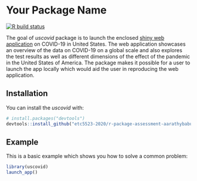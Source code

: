 
# Your Package Name
<!-- badges: start -->
[![R build status](https://github.com/etc5523-2020/r-package-assessment-aarathybabu97/workflows/R-CMD-check/badge.svg)](https://github.com/etc5523-2020/r-package-assessment-aarathybabu97/actions)
<!-- badges: end -->


The goal of _uscovid_ package is to launch the enclosed [shiny web application](https://aarathybabu.shinyapps.io/covid/) on COVID-19 in United States. The web application showcases an overview of the data on COVID-19 on a global scale and also explores the test results as well as different dimensions of the effect of the pandemic in the United States of America. The package makes it possible for a user to launch the app locally which would aid the user in reproducing the web application. 

## Installation

You can install the  _uscovid_ with:

``` r
# install.packages("devtools")
devtools::install_github("etc5523-2020/r-package-assessment-aarathybabu97")
```

## Example

This is a basic example which shows you how to solve a common problem:

``` r
library(uscovid)
launch_app()

```

